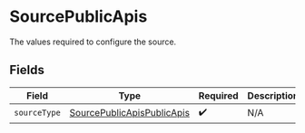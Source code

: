 # SourcePublicApis

The values required to configure the source.


## Fields

| Field                                                                           | Type                                                                            | Required                                                                        | Description                                                                     |
| ------------------------------------------------------------------------------- | ------------------------------------------------------------------------------- | ------------------------------------------------------------------------------- | ------------------------------------------------------------------------------- |
| `sourceType`                                                                    | [SourcePublicApisPublicApis](../../models/shared/SourcePublicApisPublicApis.md) | :heavy_check_mark:                                                              | N/A                                                                             |